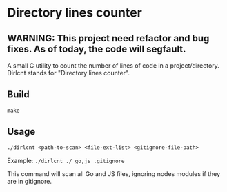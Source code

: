 # Directory lines counter

## WARNING: This project need refactor and bug fixes. As of today, the code will segfault.

A small C utility to count the number of lines of code in a project/directory. Dirlcnt stands for "Directory lines counter".

## Build

`make`

## Usage

`./dirlcnt <path-to-scan> <file-ext-list> <gitignore-file-path>`

Example:
`./dirlcnt ./ go,js .gitignore`

This command will scan all Go and JS files, ignoring nodes modules if they are in gitignore.
